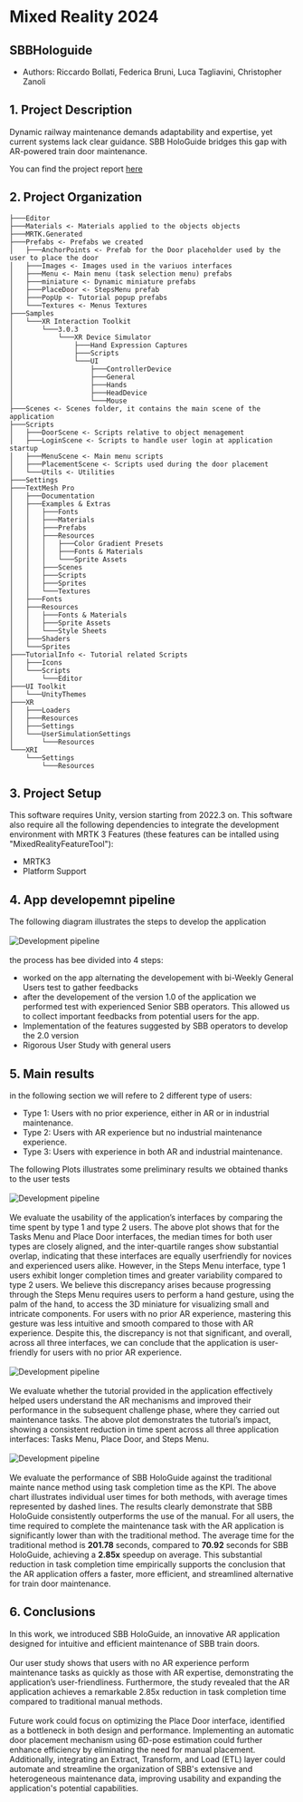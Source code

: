 # Mixed Reality 2024
## SBBHologuide
- Authors: Riccardo Bollati, Federica Bruni, Luca Tagliavini, Christopher Zanoli

## 1. Project Description
Dynamic railway maintenance demands adaptability and expertise, yet current systems lack clear guidance. SBB HoloGuide bridges this gap with AR-powered train door maintenance. 

You can find the project report [here](//TODO)

## 2. Project Organization
```
├───Editor
├───Materials <- Materials applied to the objects objects
├───MRTK.Generated
├───Prefabs <- Prefabs we created
│   ├───AnchorPoints <- Prefab for the Door placeholder used by the user to place the door
│   ├───Images <- Images used in the variuos interfaces
│   ├───Menu <- Main menu (task selection menu) prefabs
│   ├───miniature <- Dynamic miniature prefabs
│   ├───PlaceDoor <- StepsMenu prefab
│   ├───PopUp <- Tutorial popup prefabs
│   └───Textures <- Menus Textures
├───Samples
│   └───XR Interaction Toolkit
│       └───3.0.3
│           └───XR Device Simulator
│               ├───Hand Expression Captures
│               ├───Scripts
│               └───UI
│                   ├───ControllerDevice
│                   ├───General
│                   ├───Hands
│                   ├───HeadDevice
│                   └───Mouse
├───Scenes <- Scenes folder, it contains the main scene of the application
├───Scripts
│   ├───DoorScene <- Scripts relative to object menagement
│   ├───LoginScene <- Scripts to handle user login at application startup
│   ├───MenuScene <- Main menu scripts
│   ├───PlacementScene <- Scripts used during the door placement
│   └───Utils <- Utilities
├───Settings
├───TextMesh Pro
│   ├───Documentation
│   ├───Examples & Extras
│   │   ├───Fonts
│   │   ├───Materials
│   │   ├───Prefabs
│   │   ├───Resources
│   │   │   ├───Color Gradient Presets
│   │   │   ├───Fonts & Materials
│   │   │   └───Sprite Assets
│   │   ├───Scenes
│   │   ├───Scripts
│   │   ├───Sprites
│   │   └───Textures
│   ├───Fonts
│   ├───Resources
│   │   ├───Fonts & Materials
│   │   ├───Sprite Assets
│   │   └───Style Sheets
│   ├───Shaders
│   └───Sprites
├───TutorialInfo <- Tutorial related Scripts
│   ├───Icons
│   └───Scripts
│       └───Editor
├───UI Toolkit
│   └───UnityThemes
├───XR
│   ├───Loaders
│   ├───Resources
│   ├───Settings
│   └───UserSimulationSettings
│       └───Resources
└───XRI
    └───Settings
        └───Resources
```
## 3. Project Setup
This software requires Unity, version starting from 2022.3 on. This software also require all the following dependencies to integrate the development environment with MRTK 3 Features (these features can be intalled using "MixedRealityFeatureTool"):
- MRTK3
- Platform Support

## 4. App developemnt pipeline
The following diagram illustrates the steps to develop the application
<br><br>
![Development pipeline](README_files/app_development.jpg)
<br><br>
the process has bee divided into 4 steps:
- worked on the app alternating the developement with bi-Weekly General Users test to gather feedbacks
- after the developement of the version 1.0 of the application we performed test with experienced Senior SBB operators. This allowed us to collect important feedbacks from potential users for the app.
- Implementation of the features suggested by SBB operators to develop the 2.0 version
- Rigorous User Study with general users

## 5. Main results
in the following section we will refere to 2 different type of users: 
- Type 1: Users with no prior experience, either in AR or in industrial maintenance.
- Type 2: Users with AR experience but no industrial maintenance experience.
- Type 3: Users with experience in both AR and industrial maintenance.

The following Plots illustrates some preliminary results we obtained thanks to the user tests
<br><br>
![Development pipeline](README_files/plot1.jpg)
<br><br>
We evaluate the usability of the application’s interfaces by comparing the time spent by type 1 and type 2 users. The above plot shows that for the Tasks Menu and Place Door interfaces, the median times for both user types are closely aligned, and the inter-quartile ranges show substantial overlap, indicating that these interfaces are equally userfriendly for novices and experienced users alike. However, in the Steps Menu interface, type 1 users exhibit longer completion times and greater variability compared to type 2 users. We believe this discrepancy arises because progressing through the Steps Menu requires users to perform a hand gesture, using the palm of the hand, to access the 3D miniature for visualizing small and intricate components. For users with no prior AR experience, mastering this gesture was less intuitive and smooth
compared to those with AR experience. Despite this, the discrepancy is not that significant, and overall, across all three interfaces, we can conclude that the application is user-friendly for users with no prior AR experience.
<br><br>
![Development pipeline](README_files/plot2.jpg)
<br><br>
We evaluate whether the tutorial provided in the application effectively helped users understand the AR mechanisms and improved their performance in the subsequent challenge phase, where they carried out maintenance tasks. The above plot demonstrates the tutorial’s impact, showing a consistent reduction in time spent across all three application interfaces: Tasks Menu, Place Door, and Steps Menu.
<br><br>
![Development pipeline](README_files/plot3.jpg)
<br><br>
We evaluate the performance of SBB HoloGuide against the traditional mainte nance method using task completion time as the KPI. The above chart illustrates individual user times for both methods, with average times represented by dashed lines. The results clearly demonstrate that SBB HoloGuide consistently outperforms the use of the manual.
For all users, the time required to complete the maintenance task with the AR application is significantly lower than with the traditional method. The average time for the traditional method is <b>201.78</b> seconds, compared to <b>70.92</b> seconds for SBB HoloGuide, achieving a <b>2.85x</b> speedup on average. This substantial reduction in task completion time empirically supports the conclusion that the AR application offers a faster, more efficient, and streamlined alternative for train door maintenance.
## 6. Conclusions
In this work, we introduced SBB HoloGuide, an innovative AR application designed for intuitive and efficient maintenance of SBB train doors.
<br></br>
Our user study shows that users with no AR experience perform maintenance tasks as quickly as those with AR expertise, demonstrating the application’s user-friendliness. Furthermore, the study revealed that the AR application achieves a remarkable 2.85x reduction in task completion time compared to traditional manual methods.
<br></br>
Future work could focus on optimizing the Place Door interface, identified as a bottleneck in both design and performance. Implementing an automatic door placement mechanism using 6D-pose estimation could further enhance efficiency by eliminating the need for manual placement. Additionally, integrating an Extract, Transform, and Load (ETL) layer could automate and streamline the organization of SBB's extensive and heterogeneous maintenance data, improving usability and expanding the application's potential capabilities.
